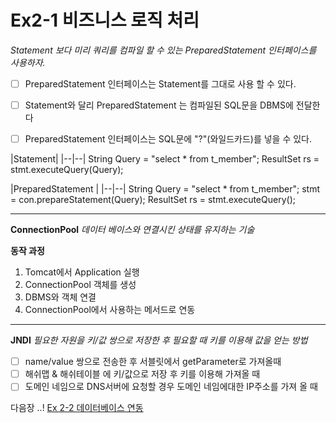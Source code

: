 
#  Ex2-1 비즈니스 로직 처리

*Statement 보다 미리 쿼리를 컴파일 할 수 있는 PreparedStatement 인터페이스를 사용하자.* 
 - [ ] PreparedStatement 인터페이스는 Statement를 그대로 사용 할 수 있다.
 - [ ] Statement와 달리 PreparedStatement 는 컴파일된 SQL문을 DBMS에 전달한다
 - [ ] PreparedStatement  인터페이스는 SQL문에 "?"(와일드카드)를 넣을 수 있다.
 

|Statement|
|--|--|
    String Query = "select * from t_member";
    ResultSet rs = stmt.executeQuery(Query);

|PreparedStatement |
|--|--|
    String Query = "select * from t_member";
	stmt = con.prepareStatement(Query);
	ResultSet rs = stmt.executeQuery();

***

**ConnectionPool** 
*데이터 베이스와 연결시킨 상태를 유지하는 기술*

**동작 과정**

 1. Tomcat에서 Application 실행
 2. ConnectionPool 객체를 생성
 3. DBMS와 객체 연결
 4. ConnectionPool에서 사용하는 메서드로 연동

***
**JNDI**
*필요한 자원을 키/값 쌍으로 저장한 후 필요할 때 키를 이용해 값을 얻는 방법*

 - [ ] name/value 쌍으로 전송한 후 서블릿에서 getParameter로 가져올때
 - [ ] 해쉬맵 & 해쉬테이블 에 키/값으로 저장 후 키를 이용해 가져올 때
 - [ ] 도메인 네임으로 DNS서버에 요청할 경우 도메인 네임에대한 IP주소를 가져 올 때

다음장 ..!
[Ex 2-2 데이터베이스 연동](../ex02)